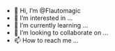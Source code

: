- 👋 Hi, I’m @Flautomagic
- 👀 I’m interested in ...
- 🌱 I’m currently learning ...
- 💞️ I’m looking to collaborate on ...
- 📫 How to reach me ...

<!---
Flautomagic/Flautomagic is a ✨ special ✨ repository because its `README.md` (this file) appears on your GitHub profile.
You can click the Preview link to take a look at your changes.
--->
